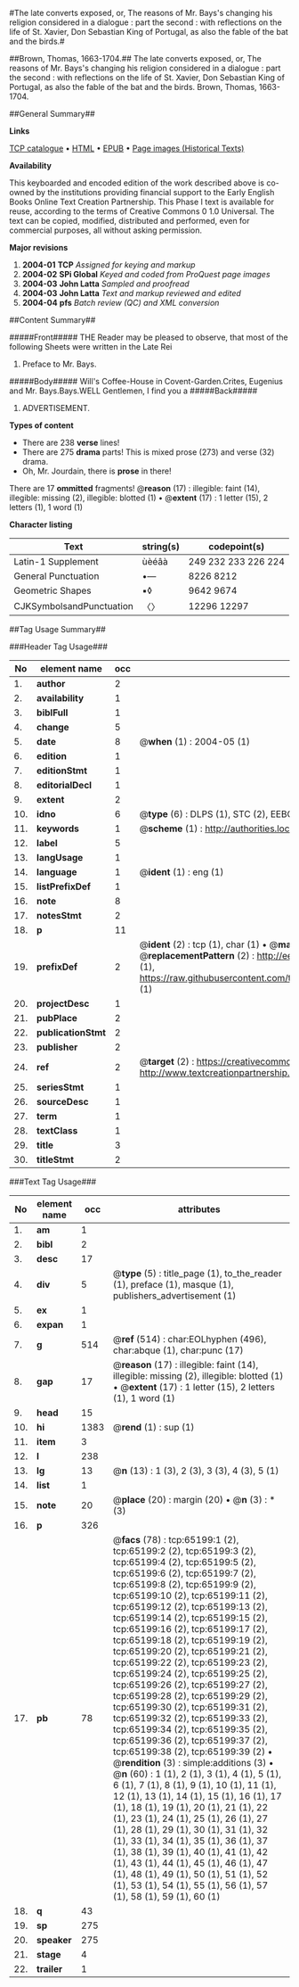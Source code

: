 #The late converts exposed, or, The reasons of Mr. Bays's changing his religion considered in a dialogue : part the second : with reflections on the life of St. Xavier, Don Sebastian King of Portugal, as also the fable of the bat and the birds.#

##Brown, Thomas, 1663-1704.##
The late converts exposed, or, The reasons of Mr. Bays's changing his religion considered in a dialogue : part the second : with reflections on the life of St. Xavier, Don Sebastian King of Portugal, as also the fable of the bat and the birds.
Brown, Thomas, 1663-1704.

##General Summary##

**Links**

[TCP catalogue](http://www.ota.ox.ac.uk/tcp/)  • 
[HTML](http://tei.it.ox.ac.uk/tcp/Texts-HTML/free/A29/A29779.html)  • 
[EPUB](http://tei.it.ox.ac.uk/tcp/Texts-EPUB/free/A29/A29779.epub) • 
[Page images (Historical Texts)](https://data.historicaltexts.jisc.ac.uk/view?pubId=eebo-12647947e&pageId=eebo-12647947e-65199-1)

**Availability**

This keyboarded and encoded edition of the
	       work described above is co-owned by the institutions
	       providing financial support to the Early English Books
	       Online Text Creation Partnership. This Phase I text is
	       available for reuse, according to the terms of Creative
	       Commons 0 1.0 Universal. The text can be copied,
	       modified, distributed and performed, even for
	       commercial purposes, all without asking permission.

**Major revisions**

1. __2004-01__ __TCP__ *Assigned for keying and markup*
1. __2004-02__ __SPi Global__ *Keyed and coded from ProQuest page images*
1. __2004-03__ __John Latta__ *Sampled and proofread*
1. __2004-03__ __John Latta__ *Text and markup reviewed and edited*
1. __2004-04__ __pfs__ *Batch review (QC) and XML conversion*

##Content Summary##

#####Front#####
THE Reader may be pleased to observe, that most of the following Sheets were written in the Late Rei
1. Preface to Mr. Bays.

#####Body#####
Will's Coffee-House in Covent-Garden.Crites, Eugenius and Mr. Bays.Bays.WELL Gentlemen, I find you a
#####Back#####

1. ADVERTISEMENT.

**Types of content**

  * There are 238 **verse** lines!
  * There are 275 **drama** parts! This is mixed prose (273) and verse (32) drama.
  * Oh, Mr. Jourdain, there is **prose** in there!

There are 17 **ommitted** fragments! 
 @__reason__ (17) : illegible: faint (14), illegible: missing (2), illegible: blotted (1)  •  @__extent__ (17) : 1 letter (15), 2 letters (1), 1 word (1)

**Character listing**


|Text|string(s)|codepoint(s)|
|---|---|---|
|Latin-1 Supplement|ùèéâà|249 232 233 226 224|
|General Punctuation|•—|8226 8212|
|Geometric Shapes|▪◊|9642 9674|
|CJKSymbolsandPunctuation|〈〉|12296 12297|

##Tag Usage Summary##

###Header Tag Usage###

|No|element name|occ|attributes|
|---|---|---|---|
|1.|__author__|2||
|2.|__availability__|1||
|3.|__biblFull__|1||
|4.|__change__|5||
|5.|__date__|8| @__when__ (1) : 2004-05 (1)|
|6.|__edition__|1||
|7.|__editionStmt__|1||
|8.|__editorialDecl__|1||
|9.|__extent__|2||
|10.|__idno__|6| @__type__ (6) : DLPS (1), STC (2), EEBO-CITATION (1), OCLC (1), VID (1)|
|11.|__keywords__|1| @__scheme__ (1) : http://authorities.loc.gov/ (1)|
|12.|__label__|5||
|13.|__langUsage__|1||
|14.|__language__|1| @__ident__ (1) : eng (1)|
|15.|__listPrefixDef__|1||
|16.|__note__|8||
|17.|__notesStmt__|2||
|18.|__p__|11||
|19.|__prefixDef__|2| @__ident__ (2) : tcp (1), char (1)  •  @__matchPattern__ (2) : ([0-9\-]+):([0-9IVX]+) (1), (.+) (1)  •  @__replacementPattern__ (2) : http://eebo.chadwyck.com/downloadtiff?vid=$1&page=$2 (1), https://raw.githubusercontent.com/textcreationpartnership/Texts/master/tcpchars.xml#$1 (1)|
|20.|__projectDesc__|1||
|21.|__pubPlace__|2||
|22.|__publicationStmt__|2||
|23.|__publisher__|2||
|24.|__ref__|2| @__target__ (2) : https://creativecommons.org/publicdomain/zero/1.0/ (1), http://www.textcreationpartnership.org/docs/. (1)|
|25.|__seriesStmt__|1||
|26.|__sourceDesc__|1||
|27.|__term__|1||
|28.|__textClass__|1||
|29.|__title__|3||
|30.|__titleStmt__|2||


###Text Tag Usage###

|No|element name|occ|attributes|
|---|---|---|---|
|1.|__am__|1||
|2.|__bibl__|2||
|3.|__desc__|17||
|4.|__div__|5| @__type__ (5) : title_page (1), to_the_reader (1), preface (1), masque (1), publishers_advertisement (1)|
|5.|__ex__|1||
|6.|__expan__|1||
|7.|__g__|514| @__ref__ (514) : char:EOLhyphen (496), char:abque (1), char:punc (17)|
|8.|__gap__|17| @__reason__ (17) : illegible: faint (14), illegible: missing (2), illegible: blotted (1)  •  @__extent__ (17) : 1 letter (15), 2 letters (1), 1 word (1)|
|9.|__head__|15||
|10.|__hi__|1383| @__rend__ (1) : sup (1)|
|11.|__item__|3||
|12.|__l__|238||
|13.|__lg__|13| @__n__ (13) : 1 (3), 2 (3), 3 (3), 4 (3), 5 (1)|
|14.|__list__|1||
|15.|__note__|20| @__place__ (20) : margin (20)  •  @__n__ (3) : * (3)|
|16.|__p__|326||
|17.|__pb__|78| @__facs__ (78) : tcp:65199:1 (2), tcp:65199:2 (2), tcp:65199:3 (2), tcp:65199:4 (2), tcp:65199:5 (2), tcp:65199:6 (2), tcp:65199:7 (2), tcp:65199:8 (2), tcp:65199:9 (2), tcp:65199:10 (2), tcp:65199:11 (2), tcp:65199:12 (2), tcp:65199:13 (2), tcp:65199:14 (2), tcp:65199:15 (2), tcp:65199:16 (2), tcp:65199:17 (2), tcp:65199:18 (2), tcp:65199:19 (2), tcp:65199:20 (2), tcp:65199:21 (2), tcp:65199:22 (2), tcp:65199:23 (2), tcp:65199:24 (2), tcp:65199:25 (2), tcp:65199:26 (2), tcp:65199:27 (2), tcp:65199:28 (2), tcp:65199:29 (2), tcp:65199:30 (2), tcp:65199:31 (2), tcp:65199:32 (2), tcp:65199:33 (2), tcp:65199:34 (2), tcp:65199:35 (2), tcp:65199:36 (2), tcp:65199:37 (2), tcp:65199:38 (2), tcp:65199:39 (2)  •  @__rendition__ (3) : simple:additions (3)  •  @__n__ (60) : 1 (1), 2 (1), 3 (1), 4 (1), 5 (1), 6 (1), 7 (1), 8 (1), 9 (1), 10 (1), 11 (1), 12 (1), 13 (1), 14 (1), 15 (1), 16 (1), 17 (1), 18 (1), 19 (1), 20 (1), 21 (1), 22 (1), 23 (1), 24 (1), 25 (1), 26 (1), 27 (1), 28 (1), 29 (1), 30 (1), 31 (1), 32 (1), 33 (1), 34 (1), 35 (1), 36 (1), 37 (1), 38 (1), 39 (1), 40 (1), 41 (1), 42 (1), 43 (1), 44 (1), 45 (1), 46 (1), 47 (1), 48 (1), 49 (1), 50 (1), 51 (1), 52 (1), 53 (1), 54 (1), 55 (1), 56 (1), 57 (1), 58 (1), 59 (1), 60 (1)|
|18.|__q__|43||
|19.|__sp__|275||
|20.|__speaker__|275||
|21.|__stage__|4||
|22.|__trailer__|1||

